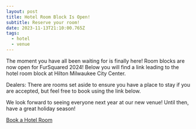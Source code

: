 ```yaml
---
layout: post
title: Hotel Room Block Is Open!
subtitle: Reserve your room!
date: 2023-11-13T21:10:00.765Z
tags:
  - hotel
  - venue
---
```

The moment you have all been waiting for is finally here! Room blocks are now open for FurSquared 2024! Below you will find a link leading to the hotel room block at Hilton Milwaukee City Center.

Dealers: There are rooms set aside to ensure you have a place to stay if you are accepted, but feel free to book using the link below.

We look forward to seeing everyone next year at our new venue! Until then, have a great holiday season!

[Book a Hotel Room](https://www.hilton.com/en/book/reservation/rooms/?ctyhocn=MKEMHHF&arrivalDate=2024-02-22&departureDate=2024-02-26&groupCode=96L&room1NumAdults=1
)
